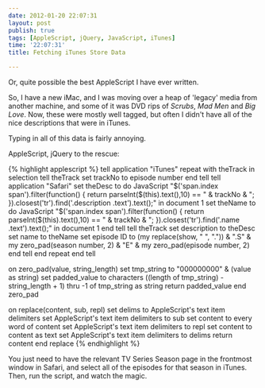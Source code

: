 ```yaml
---
date: 2012-01-20 22:07:31
layout: post
publish: true
tags: [AppleScript, jQuery, JavaScript, iTunes]
time: '22:07:31'
title: Fetching iTunes Store Data

---
```



Or, quite possible the best AppleScript I have ever written.

So, I have a new iMac, and I was moving over a heap of 'legacy' media from another machine, and some of it was DVD rips of *Scrubs*, *Mad Men* and *Big Love*. Now, these were mostly well tagged, but often I didn't have all of the nice descriptions that were in iTunes.

Typing in all of this data is fairly annoying.

AppleScript, jQuery to the rescue:

{% highlight applescript %}
tell application "iTunes"
	repeat with theTrack in selection
		tell theTrack
			set trackNo to episode number
		end tell
		tell application "Safari"
			set theDesc to do JavaScript "$('span.index span').filter(function() { return parseInt($(this).text(),10) == " & trackNo & "; }).closest('tr').find('.description .text').text();" in document 1
			set theName to do JavaScript "$('span.index span').filter(function() { return parseInt($(this).text(),10) == " & trackNo & "; }).closest('tr').find('.name .text').text();" in document 1
		end tell
		tell theTrack
			set description to theDesc
			set name to theName
			set episode ID to (my replace(show, " ", ".")) & ".S" & my zero_pad(season number, 2) & "E" & my zero_pad(episode number, 2)
		end tell
	end repeat
end tell

on zero_pad(value, string_length)
	set tmp_string to "000000000" & (value as string)
	set padded_value to characters ((length of tmp_string) - string_length + 1) thru -1 of tmp_string as string
	return padded_value
end zero_pad

on replace(content, sub, repl)
	set delims to AppleScript's text item delimiters
	set AppleScript's text item delimiters to sub
	set content to every word of content
	set AppleScript's text item delimiters to repl
	set content to content as text
	set AppleScript's text item delimiters to delims
	return content
end replace
{% endhighlight %}

You just need to have the relevant TV Series Season page in the frontmost window in Safari, and select all of the episodes for that season in iTunes. Then, run the script, and watch the magic.